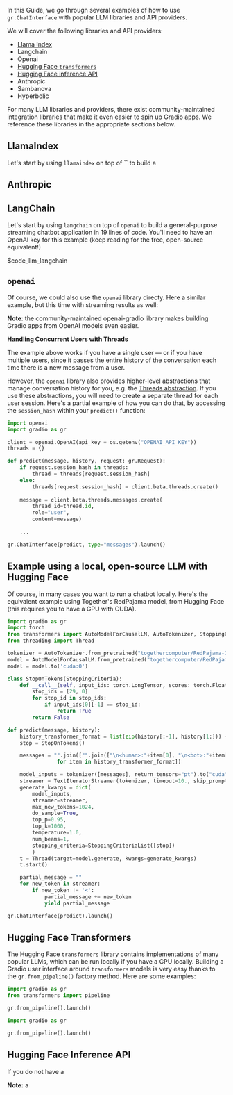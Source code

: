 In this Guide, we go through several examples of how to use `gr.ChatInterface` with popular LLM libraries and API providers.

We will cover the following libraries and API providers:

* [Llama Index](#llamaindex)
* Langchain
* Openai
* [Hugging Face `transformers`](#hugging-face-transformers)
* [Hugging Face inference API]()
* Anthropic
* Sambanova
* Hyperbolic

For many LLM libraries and providers, there exist community-maintained integration libraries that make it even easier to spin up Gradio apps. We reference these libraries in the appropriate sections below.

## LlamaIndex

Let's start by using `llamaindex` on top of `` to build a 


## Anthropic



## LangChain

Let's start by using `langchain` on top of `openai` to build a general-purpose streaming chatbot application in 19 lines of code. You'll need to have an OpenAI key for this example (keep reading for the free, open-source equivalent!)

$code_llm_langchain

## `openai`

Of course, we could also use the `openai` library directy. Here a similar example, but this time with streaming results as well:

**Note**: the community-maintained openai-gradio library makes building Gradio apps from OpenAI models even easier. 

**Handling Concurrent Users with Threads**

The example above works if you have a single user — or if you have multiple users, since it passes the entire history of the conversation each time there is a new message from a user. 

However, the `openai` library also provides higher-level abstractions that manage conversation history for you, e.g. the [Threads abstraction](https://platform.openai.com/docs/assistants/how-it-works/managing-threads-and-messages). If you use these abstractions, you will need to create a separate thread for each user session. Here's a partial example of how you can do that, by accessing the `session_hash` within your `predict()` function:

```py
import openai
import gradio as gr

client = openai.OpenAI(api_key = os.getenv("OPENAI_API_KEY"))
threads = {}

def predict(message, history, request: gr.Request):
    if request.session_hash in threads:
        thread = threads[request.session_hash]
    else:
        threads[request.session_hash] = client.beta.threads.create()
        
    message = client.beta.threads.messages.create(
        thread_id=thread.id,
        role="user",
        content=message)
    
    ...

gr.ChatInterface(predict, type="messages").launch()
```

## Example using a local, open-source LLM with Hugging Face

Of course, in many cases you want to run a chatbot locally. Here's the equivalent example using Together's RedPajama model, from Hugging Face (this requires you to have a GPU with CUDA).

```python
import gradio as gr
import torch
from transformers import AutoModelForCausalLM, AutoTokenizer, StoppingCriteria, StoppingCriteriaList, TextIteratorStreamer
from threading import Thread

tokenizer = AutoTokenizer.from_pretrained("togethercomputer/RedPajama-INCITE-Chat-3B-v1")
model = AutoModelForCausalLM.from_pretrained("togethercomputer/RedPajama-INCITE-Chat-3B-v1", torch_dtype=torch.float16)
model = model.to('cuda:0')

class StopOnTokens(StoppingCriteria):
    def __call__(self, input_ids: torch.LongTensor, scores: torch.FloatTensor, **kwargs) -> bool:
        stop_ids = [29, 0]
        for stop_id in stop_ids:
            if input_ids[0][-1] == stop_id:
                return True
        return False

def predict(message, history):
    history_transformer_format = list(zip(history[:-1], history[1:])) + [[message, ""]]
    stop = StopOnTokens()

    messages = "".join(["".join(["\n<human>:"+item[0], "\n<bot>:"+item[1]])
                for item in history_transformer_format])

    model_inputs = tokenizer([messages], return_tensors="pt").to("cuda")
    streamer = TextIteratorStreamer(tokenizer, timeout=10., skip_prompt=True, skip_special_tokens=True)
    generate_kwargs = dict(
        model_inputs,
        streamer=streamer,
        max_new_tokens=1024,
        do_sample=True,
        top_p=0.95,
        top_k=1000,
        temperature=1.0,
        num_beams=1,
        stopping_criteria=StoppingCriteriaList([stop])
        )
    t = Thread(target=model.generate, kwargs=generate_kwargs)
    t.start()

    partial_message = ""
    for new_token in streamer:
        if new_token != '<':
            partial_message += new_token
            yield partial_message

gr.ChatInterface(predict).launch()
```


## Hugging Face Transformers

The Hugging Face `transformers` library contains implementations of many popular LLMs, which can be run locally if you have a GPU locally. Building a Gradio user interface around `transformers` models is very easy thanks to the `gr.from_pipeline()` factory method. Here are some examples:

```py
import gradio as gr
from transformers import pipeline

gr.from_pipeline().launch()
```

```py
import gradio as gr

gr.from_pipeline().launch()
```

## Hugging Face Inference API

If you do not have a 

**Note:** a
